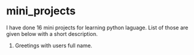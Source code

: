 # mini_projects

I have done 16 mini projects for learning python laguage. List of those are given below with a short description.

1. Greetings with users full name.
